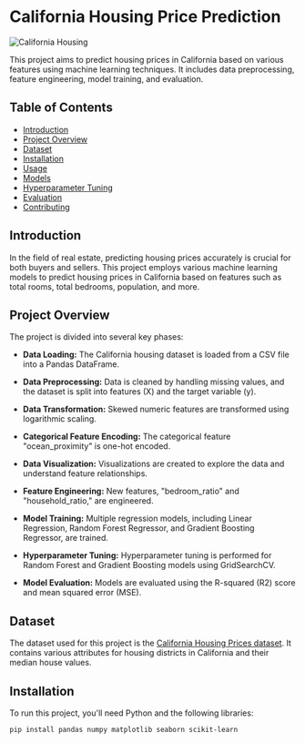 # California Housing Price Prediction

![California Housing](california_housing.jpg)

This project aims to predict housing prices in California based on various features using machine learning techniques. It includes data preprocessing, feature engineering, model training, and evaluation.

## Table of Contents

- [Introduction](#introduction)
- [Project Overview](#project-overview)
- [Dataset](#dataset)
- [Installation](#installation)
- [Usage](#usage)
- [Models](#models)
- [Hyperparameter Tuning](#hyperparameter-tuning)
- [Evaluation](#evaluation)
- [Contributing](#contributing)

## Introduction

In the field of real estate, predicting housing prices accurately is crucial for both buyers and sellers. This project employs various machine learning models to predict housing prices in California based on features such as total rooms, total bedrooms, population, and more.

## Project Overview

The project is divided into several key phases:

- **Data Loading:** The California housing dataset is loaded from a CSV file into a Pandas DataFrame.

- **Data Preprocessing:** Data is cleaned by handling missing values, and the dataset is split into features (X) and the target variable (y).

- **Data Transformation:** Skewed numeric features are transformed using logarithmic scaling.

- **Categorical Feature Encoding:** The categorical feature "ocean_proximity" is one-hot encoded.

- **Data Visualization:** Visualizations are created to explore the data and understand feature relationships.

- **Feature Engineering:** New features, "bedroom_ratio" and "household_ratio," are engineered.

- **Model Training:** Multiple regression models, including Linear Regression, Random Forest Regressor, and Gradient Boosting Regressor, are trained.

- **Hyperparameter Tuning:** Hyperparameter tuning is performed for Random Forest and Gradient Boosting models using GridSearchCV.

- **Model Evaluation:** Models are evaluated using the R-squared (R2) score and mean squared error (MSE).

## Dataset

The dataset used for this project is the [California Housing Prices dataset](https://github.com/yourusername/your-repo/raw/main/data/housing.csv). It contains various attributes for housing districts in California and their median house values.

## Installation

To run this project, you'll need Python and the following libraries:

```bash
pip install pandas numpy matplotlib seaborn scikit-learn

